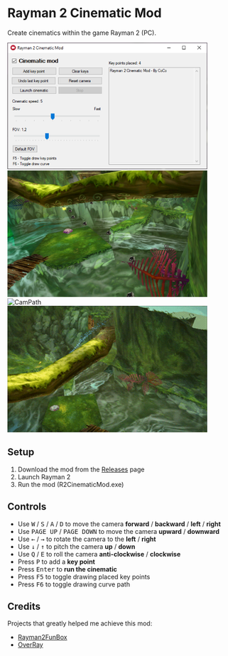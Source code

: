 # Rayman 2 Cinematic Mod

Create cinematics within the game Rayman 2 (PC).

<div float="left">
  <img src="./imgs/UI.png" height="285" width="450" />
  <img src="./imgs/KeyPoints.png" alt="KeyPoints" height="285" width="450" />
</div>

<div float="left">
  <img src="./imgs/CamPath.gif" alt="CamPath" height="285" width="450" />
  <img src="./imgs/DrawCurve.gif" alt="DrawCurve" height="285" width="450" />
</div>

## Setup

1. Download the mod from the [Releases](https://github.com/coco13579/Rayman2CinematicMod/releases) page
2. Launch Rayman 2
3. Run the mod (R2CinematicMod.exe)

## Controls
- Use <kbd>W</kbd> / <kbd>S</kbd> / <kbd>A</kbd> / <kbd>D</kbd> to move the camera **forward** / **backward** / **left** / **right**
- Use <kbd>PAGE UP</kbd> / <kbd>PAGE DOWN</kbd> to move the camera **upward** / **downward**
- Use <kbd>←</kbd> / <kbd>→</kbd> to rotate the camera to the **left** / **right**
- Use <kbd>↓</kbd> / <kbd>↑</kbd> to pitch the camera **up** / **down**
- Use <kbd>Q</kbd> / <kbd>E</kbd> to roll the camera **anti-clockwise** / **clockwise**
- Press <kbd>P</kbd> to add a **key point**
- Press <kbd>Enter</kbd> to **run the cinematic**
- Press <kbd>F5</kbd> to toggle drawing placed key points
- Press <kbd>F6</kbd> to toggle drawing curve path

## Credits
Projects that greatly helped me achieve this mod:
- [Rayman2FunBox](https://github.com/rtsonneveld/Rayman2FunBox)
- [OverRay](https://github.com/raytools/OverRay)
